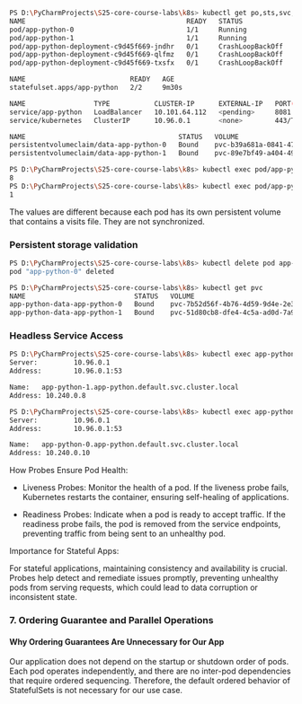 ```bash
PS D:\PyCharmProjects\S25-core-course-labs\k8s> kubectl get po,sts,svc,pvc    
NAME                                        READY   STATUS             RESTARTS        AGE
pod/app-python-0                            1/1     Running            1 (6m23s ago)   8m49s
pod/app-python-1                            1/1     Running            1 (6m23s ago)   8m49s
pod/app-python-deployment-c9d45f669-jndhr   0/1     CrashLoopBackOff   1 (13s ago)     31s
pod/app-python-deployment-c9d45f669-qlfmz   0/1     CrashLoopBackOff   7 (2m15s ago)   31h
pod/app-python-deployment-c9d45f669-txsfx   0/1     CrashLoopBackOff   7 (2m21s ago)   31h

NAME                          READY   AGE
statefulset.apps/app-python   2/2     9m30s

NAME                 TYPE           CLUSTER-IP      EXTERNAL-IP   PORT(S)          AGE
service/app-python   LoadBalancer   10.101.64.112   <pending>     8081:32164/TCP   9m30s
service/kubernetes   ClusterIP      10.96.0.1       <none>        443/TCP          13d

NAME                                      STATUS   VOLUME                                     CAPACITY   ACCESS MODES   STORAGECLASS   AGE
persistentvolumeclaim/data-app-python-0   Bound    pvc-b39a681a-0841-47da-afcf-e628c6796587   1Gi        RWO            standard       82m
persistentvolumeclaim/data-app-python-1   Bound    pvc-89e7bf49-a404-49ee-ae19-2ffe5aa910c6   1Gi        RWO            standard       82m
```

```bash
PS D:\PyCharmProjects\S25-core-course-labs\k8s> kubectl exec pod/app-python-0 -- cat data/visit_count.txt                                             
8                                                                                                                                       
PS D:\PyCharmProjects\S25-core-course-labs\k8s> kubectl exec pod/app-python-1 -- cat data/visit_count.txt 
1
```

The values are different because each pod has its own persistent volume that contains a visits file. 
They are not synchronized.

### Persistent storage validation
 
```bash
PS D:\PyCharmProjects\S25-core-course-labs\k8s> kubectl delete pod app-python-0
pod "app-python-0" deleted
```
 
```bash
PS D:\PyCharmProjects\S25-core-course-labs\k8s> kubectl get pvc
NAME                           STATUS   VOLUME                                     CAPACITY   ACCESS MODES   STORAGECLASS   VOLUMEATTRIBUTESCLASS   AGE
app-python-data-app-python-0   Bound    pvc-7b52d56f-4b76-4d59-9d4e-2e359c5a8af4   1Gi        RWO            standard       <unset>                 39m
app-python-data-app-python-1   Bound    pvc-51d80cb8-dfe4-4c5a-ad0d-7a921e3fcca2   1Gi        RWO            standard       <unset>                 39m
```
 
### Headless Service Access
 
```bash
PS D:\PyCharmProjects\S25-core-course-labs\k8s> kubectl exec app-python-0 -- nslookup app-python-1.app-python.default.svc.cluster.local
Server:         10.96.0.1
Address:        10.96.0.1:53

Name:   app-python-1.app-python.default.svc.cluster.local
Address: 10.240.0.8
```
 
```bash
PS D:\PyCharmProjects\S25-core-course-labs\k8s> kubectl exec app-python-1 -- nslookup app-python-0.app-python.default.svc.cluster.local
Server:         10.96.0.1
Address:        10.96.0.1:53

Name:   app-python-0.app-python.default.svc.cluster.local
Address: 10.240.0.10
```

How Probes Ensure Pod Health:

- Liveness Probes: Monitor the health of a pod. If the liveness probe fails, Kubernetes restarts the container, ensuring self-healing of applications.

- Readiness Probes: Indicate when a pod is ready to accept traffic. If the readiness probe fails, the pod is removed from the service endpoints, preventing traffic from being sent to an unhealthy pod.

Importance for Stateful Apps:

For stateful applications, maintaining consistency and availability is crucial. Probes help detect and remediate issues promptly, preventing unhealthy pods from serving requests, which could lead to data corruption or inconsistent state.

### 7. Ordering Guarantee and Parallel Operations

#### Why Ordering Guarantees Are Unnecessary for Our App

Our application does not depend on the startup or shutdown order of pods. Each pod operates independently, and there are no inter-pod dependencies that require ordered sequencing. Therefore, the default ordered behavior of StatefulSets is not necessary for our use case.